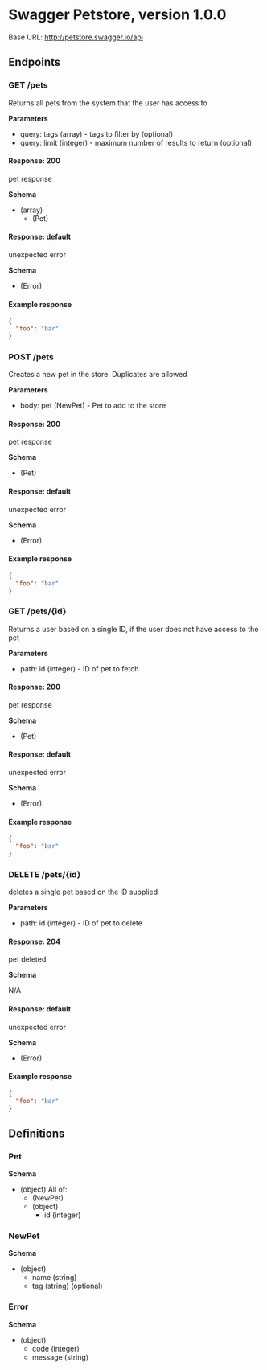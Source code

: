 # Swagger Petstore, version 1.0.0

Base URL: http://petstore.swagger.io/api

## Endpoints

### GET /pets

Returns all pets from the system that the user has access to

**Parameters**

- query: tags (array) - tags to filter by (optional)
- query: limit (integer) - maximum number of results to return (optional)

#### Response: 200

pet response

**Schema**

- (array)
  - (Pet)

#### Response: default

unexpected error

**Schema**

- (Error)

#### Example response

```json
{
  "foo": "bar"
}
```

### POST /pets

Creates a new pet in the store.  Duplicates are allowed

**Parameters**

- body: pet (NewPet) - Pet to add to the store

#### Response: 200

pet response

**Schema**

- (Pet)

#### Response: default

unexpected error

**Schema**

- (Error)

#### Example response

```json
{
  "foo": "bar"
}
```

### GET /pets/{id}

Returns a user based on a single ID, if the user does not have access to the pet

**Parameters**

- path: id (integer) - ID of pet to fetch

#### Response: 200

pet response

**Schema**

- (Pet)

#### Response: default

unexpected error

**Schema**

- (Error)

#### Example response

```json
{
  "foo": "bar"
}
```

### DELETE /pets/{id}

deletes a single pet based on the ID supplied

**Parameters**

- path: id (integer) - ID of pet to delete

#### Response: 204

pet deleted

**Schema**

N/A

#### Response: default

unexpected error

**Schema**

- (Error)

#### Example response

```json
{
  "foo": "bar"
}
```

## Definitions

### Pet

**Schema**

- (object) All of:
  - (NewPet)
  - (object)
    - id (integer)

### NewPet

**Schema**

- (object)
  - name (string)
  - tag (string) (optional)

### Error

**Schema**

- (object)
  - code (integer)
  - message (string)
